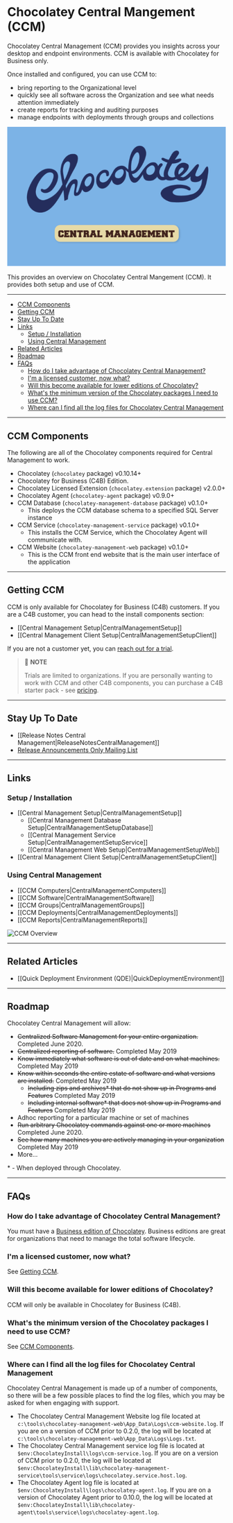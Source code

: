 # Chocolatey Central Mangement (CCM)

Chocolatey Central Management (CCM) provides you insights across your desktop and endpoint environments. CCM is available with Chocolatey for Business only.

Once installed and configured, you can use CCM to:

* bring reporting to the Organizational level
* quickly see all software across the Organization and see what needs attention immediately
* create reports for tracking and auditing purposes
* manage endpoints with deployments through groups and collections

![Central Management Logo](images/features/ccm/central-management.png)

This provides an overview on Chocolatey Central Mangement (CCM). It provides both setup and use of CCM.

___
<!-- TOC depthFrom:2 depthTo:5 -->

- [CCM Components](#ccm-components)
- [Getting CCM](#getting-ccm)
- [Stay Up To Date](#stay-up-to-date)
- [Links](#links)
  - [Setup / Installation](#setup--installation)
  - [Using Central Management](#using-central-management)
- [Related Articles](#related-articles)
- [Roadmap](#roadmap)
- [FAQs](#faqs)
  - [How do I take advantage of Chocolatey Central Management?](#how-do-i-take-advantage-of-chocolatey-central-management)
  - [I'm a licensed customer, now what?](#im-a-licensed-customer-now-what)
  - [Will this become available for lower editions of Chocolatey?](#will-this-become-available-for-lower-editions-of-chocolatey)
  - [What's the minimum version of the Chocolatey packages I need to use CCM?](#whats-the-minimum-version-of-the-chocolatey-packages-i-need-to-use-ccm)
  - [Where can I find all the log files for Chocolatey Central Management](#where-can-i-find-all-the-log-files-for-chocolatey-central-management)

<!-- /TOC -->

___
## CCM Components

The following are all of the Chocolatey components required for Central Management to work.

* Chocolatey (`chocolatey` package) v0.10.14+
* Chocolatey for Business (C4B) Edition.
* Chocolatey Licensed Extension (`chocolatey.extension` package) v2.0.0+
* Chocolatey Agent (`chocolatey-agent` package) v0.9.0+
* CCM Database (`chocolatey-management-database` package) v0.1.0+
  * This deploys the CCM database schema to a specified SQL Server instance
* CCM Service (`chocolatey-management-service` package) v0.1.0+
  * This installs the CCM Service, which the Chocolatey Agent will communicate with.
* CCM Website (`chocolatey-management-web` package) v0.1.0+
  * This is the CCM front end website that is the main user interface of the application

____
## Getting CCM
CCM is only available for Chocolatey for Business (C4B) customers. If you are a C4B customer, you can head to the install components section:

* [[Central Management Setup|CentralManagementSetup]]
* [[Central Management Client Setup|CentralManagementSetupClient]]

If you are not a customer yet, you can [reach out for a trial](https://chocolatey.org/contact/trial).

> :memo: **NOTE**
>
> Trials are limited to organizations. If you are personally wanting to work with CCM and other C4B components, you can purchase a C4B starter pack - see [pricing](https://chocolatey.org/pricing).

___
## Stay Up To Date
* [[Release Notes Central Management|ReleaseNotesCentralManagement]]
* [Release Announcements Only Mailing List](https://groups.google.com/group/chocolatey-announce)

___
## Links

### Setup / Installation
* [[Central Management Setup|CentralManagementSetup]]
    * [[Central Management Database Setup|CentralManagementSetupDatabase]]
    * [[Central Management Service Setup|CentralManagementSetupService]]
    * [[Central Management Web Setup|CentralManagementSetupWeb]]
* [[Central Management Client Setup|CentralManagementSetupClient]]

### Using Central Management

* [[CCM Computers|CentralManagementComputers]]
* [[CCM Software|CentralManagementSoftware]]
* [[CCM Groups|CentralManagementGroups]]
* [[CCM Deployments|CentralManagementDeployments]]
* [[CCM Reports|CentralManagementReports]]

![CCM Overview](images/features/ccm/ccm_overview.jpg)

___
## Related Articles

* [[Quick Deployment Environment (QDE)|QuickDeploymentEnvironment]]

___
## Roadmap

Chocolatey Central Management will allow:

* ~~Centralized Software Management for your entire organization.~~ Completed June 2020.
* ~~Centralized reporting of software.~~ Completed May 2019
* ~~Know immediately what software is out of date and on what machines.~~ Completed May 2019
* ~~Know within seconds the entire estate of software and what versions are installed.~~ Completed May 2019
  * ~~Including zips and archives* that do not show up in Programs and Features~~ Completed May 2019
  * ~~Including internal software* that does not show up in Programs and Features~~ Completed May 2019
* Adhoc reporting for a particular machine or set of machines
* ~~Run arbitrary Chocolatey commands against one or more machines~~ Completed June 2020.
* ~~See how many machines you are actively managing in your organization~~ Completed May 2019
* More...

\* - When deployed through Chocolatey.

____
## FAQs
### How do I take advantage of Chocolatey Central Management?
You must have a [Business edition of Chocolatey](https://chocolatey.org/compare). Business editions are great for organizations that need to manage the total software lifecycle.

### I'm a licensed customer, now what?
See [Getting CCM](#getting-ccm).

### Will this become available for lower editions of Chocolatey?
CCM will only be available in Chocolatey for Business (C4B).

### What's the minimum version of the Chocolatey packages I need to use CCM?
See [CCM Components](#ccm-components).

### Where can I find all the log files for Chocolatey Central Management
Chocolatey Central Management is made up of a number of components, so there will be a few possible places to find the log files, which you may be asked for when engaging with support.

* The Chocolatey Central Management Website log file located at `c:\tools\chocolatey-management-web\App_Data\Logs\ccm-website.log`. If you are on a version of CCM prior to 0.2.0, the log will be located at `c:\tools\chocolatey-management-web\App_Data\Logs\Logs.txt`.
* The Chocolatey Central Management service log file is located at `$env:ChocolateyInstall\logs\ccm-service.log`. If you are on a version of CCM prior to 0.2.0, the log will be located at `$env:ChocolateyInstall\lib\chocolatey-management-service\tools\service\logs\chocolatey.service.host.log`.
* The Chocolatey Agent log file is located at `$env:ChocolateyInstall\logs\chocolatey-agent.log`. If you are on a version of Chocolatey Agent prior to 0.10.0, the log will be located at `$env:ChocolateyInstall\lib\chocolatey-agent\tools\service\logs\chocolatey-agent.log`.
